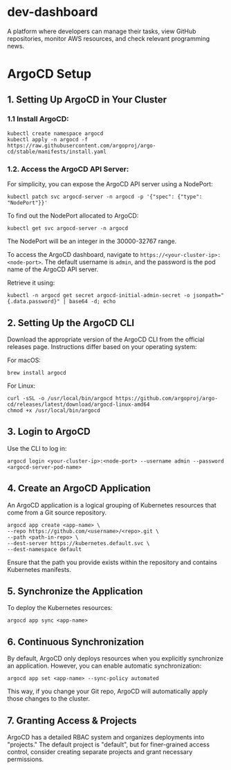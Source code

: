 # dev-dashboard

A platform where developers can manage their tasks, view GitHub repositories, monitor AWS resources, and check relevant programming news.

# ArgoCD Setup

## 1. Setting Up ArgoCD in Your Cluster

### 1.1 Install ArgoCD:

```shell
kubectl create namespace argocd
kubectl apply -n argocd -f https://raw.githubusercontent.com/argoproj/argo-cd/stable/manifests/install.yaml
```   

### 1.2. Access the ArgoCD API Server:

For simplicity, you can expose the ArgoCD API server using a NodePort:

```shell
kubectl patch svc argocd-server -n argocd -p '{"spec": {"type": "NodePort"}}'
```
To find out the NodePort allocated to ArgoCD:

```shell
kubectl get svc argocd-server -n argocd
```
The NodePort will be an integer in the 30000-32767 range.

To access the ArgoCD dashboard, navigate to `https://<your-cluster-ip>:<node-port>`. The default username is `admin`, and the password is the pod name of the ArgoCD API server.

Retrieve it using:

````shell
kubectl -n argocd get secret argocd-initial-admin-secret -o jsonpath="{.data.password}" | base64 -d; echo
 ````

## 2. Setting Up the ArgoCD CLI
   Download the appropriate version of the ArgoCD CLI from the official releases page. Instructions differ based on your operating system:

For macOS:

```shell
brew install argocd
```
For Linux:

```shell
curl -sSL -o /usr/local/bin/argocd https://github.com/argoproj/argo-cd/releases/latest/download/argocd-linux-amd64
chmod +x /usr/local/bin/argocd
```

## 3. Login to ArgoCD
   Use the CLI to log in:
```shell
argocd login <your-cluster-ip>:<node-port> --username admin --password <argocd-server-pod-name>
```

## 4. Create an ArgoCD Application
   An ArgoCD application is a logical grouping of Kubernetes resources that come from a Git source repository.

```shell
argocd app create <app-name> \
--repo https://github.com/<username>/<repo>.git \
--path <path-in-repo> \
--dest-server https://kubernetes.default.svc \
--dest-namespace default
```

Ensure that the path you provide exists within the repository and contains Kubernetes manifests.

## 5. Synchronize the Application
   To deploy the Kubernetes resources:

```shell
argocd app sync <app-name>
```

## 6. Continuous Synchronization
   By default, ArgoCD only deploys resources when you explicitly synchronize an application. However, you can enable automatic synchronization:

```shell
argocd app set <app-name> --sync-policy automated
```
This way, if you change your Git repo, ArgoCD will automatically apply those changes to the cluster.

## 7. Granting Access & Projects
   ArgoCD has a detailed RBAC system and organizes deployments into "projects." The default project is "default", but for finer-grained access control, consider creating separate
   projects and grant necessary permissions.


